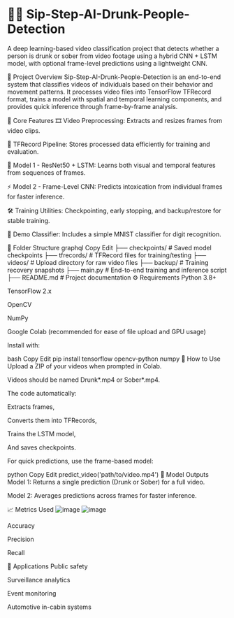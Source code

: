 # 🚶‍♂ Sip-Step-AI-Drunk-People-Detection
A deep learning-based video classification project that detects whether a person is drunk or sober from video footage using a hybrid CNN + LSTM model, with optional frame-level predictions using a lightweight CNN.

📌 Project Overview
Sip-Step-AI-Drunk-People-Detection is an end-to-end system that classifies videos of individuals based on their behavior and movement patterns. It processes video files into TensorFlow TFRecord format, trains a model with spatial and temporal learning components, and provides quick inference through frame-by-frame analysis.

🧠 Core Features
🎞️ Video Preprocessing: Extracts and resizes frames from video clips.

📁 TFRecord Pipeline: Stores processed data efficiently for training and evaluation.

🧬 Model 1 - ResNet50 + LSTM: Learns both visual and temporal features from sequences of frames.

⚡ Model 2 - Frame-Level CNN: Predicts intoxication from individual frames for faster inference.

🛠️ Training Utilities: Checkpointing, early stopping, and backup/restore for stable training.

🧪 Demo Classifier: Includes a simple MNIST classifier for digit recognition.

📂 Folder Structure
graphql
Copy
Edit
├── checkpoints/       # Saved model checkpoints
├── tfrecords/         # TFRecord files for training/testing
├── videos/            # Upload directory for raw video files
├── backup/            # Training recovery snapshots
├── main.py            # End-to-end training and inference script
├── README.md          # Project documentation
⚙️ Requirements
Python 3.8+

TensorFlow 2.x

OpenCV

NumPy

Google Colab (recommended for ease of file upload and GPU usage)

Install with:

bash
Copy
Edit
pip install tensorflow opencv-python numpy
🚀 How to Use
Upload a ZIP of your videos when prompted in Colab.

Videos should be named Drunk*.mp4 or Sober*.mp4.

The code automatically:

Extracts frames,

Converts them into TFRecords,

Trains the LSTM model,

And saves checkpoints.

For quick predictions, use the frame-based model:

python
Copy
Edit
predict_video('path/to/video.mp4')
🧪 Model Outputs
Model 1: Returns a single prediction (Drunk or Sober) for a full video.

Model 2: Averages predictions across frames for faster inference.

📈 Metrics Used
![image](https://github.com/user-attachments/assets/3e42f5d3-6d7b-4010-be97-ba93c3e767d8)
![image](https://github.com/user-attachments/assets/a883b329-211f-42ce-87cc-878d8cc5063d)


Accuracy

Precision

Recall

🤖 Applications
Public safety

Surveillance analytics

Event monitoring

Automotive in-cabin systems

